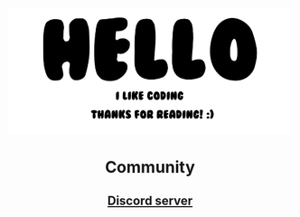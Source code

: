 <p align="center">
  <img src="https://github.com/I2rys/I2rys/blob/main/image.png?raw=true"></img>
</p>
<h1 align="center">Community</h1>
<h2 align="center"><a href="https://discord.com/invite/A2W7JSBNe8">Discord server</a></h2>
